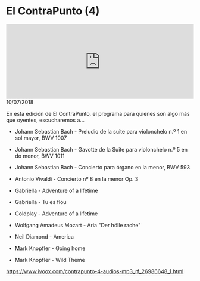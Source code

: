 # El ContraPunto (4)
<iframe id='audio_88903085' frameborder='0' allowfullscreen='' scrolling='no' height='200' style='width:100%;' src='https://www.ivoox.com/player_ej_26986648_6_1.html' loading='lazy'></iframe>10/07/2018

En esta edición de El ContraPunto, el programa para quienes son algo más que oyentes, escucharemos a... 

 - Johann Sebastian Bach - Preludio de la suite para violonchelo n.º 1 en sol mayor, BWV 1007

 - Johann Sebastian Bach - Gavotte de la Suite para violonchelo n.º 5 en do menor, BWV 1011

 - Johann Sebastian Bach - Concierto para órgano en la menor, BWV 593

 - Antonio Vivaldi - Concierto nº 8 en la menor Op. 3

 - Gabriella - Adventure of a lifetime

 - Gabriella - Tu es flou

 - Coldplay - Adventure of a lifetime

 - Wolfgang Amadeus Mozart - Aria "Der hölle rache"

 - Neil Diamond - America

 - Mark Knopfler - Going home

 - Mark Knopfler - Wild Theme

https://www.ivoox.com/contrapunto-4-audios-mp3_rf_26986648_1.html
